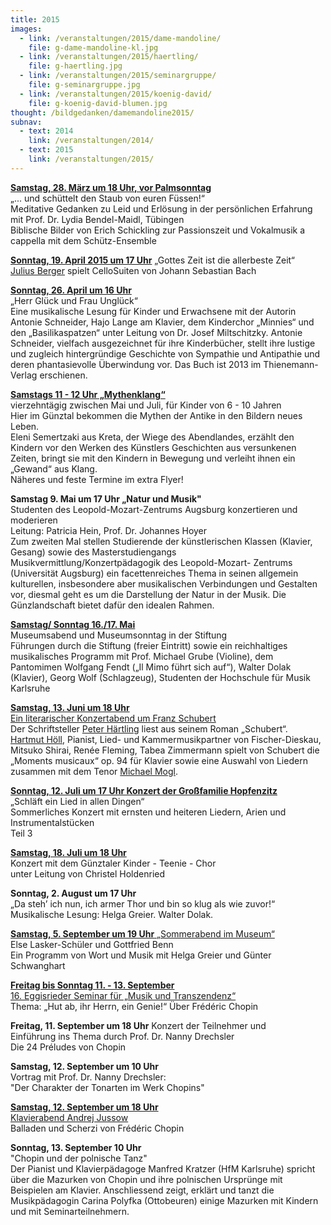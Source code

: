 ```yaml
---
title: 2015
images:
  - link: /veranstaltungen/2015/dame-mandoline/
    file: g-dame-mandoline-kl.jpg
  - link: /veranstaltungen/2015/haertling/
    file: g-haertling.jpg
  - link: /veranstaltungen/2015/seminargruppe/
    file: g-seminargruppe.jpg
  - link: /veranstaltungen/2015/koenig-david/
    file: g-koenig-david-blumen.jpg
thought: /bildgedanken/damemandoline2015/
subnav:
  - text: 2014
    link: /veranstaltungen/2014/
  - text: 2015
    link: /veranstaltungen/2015/
---
```


[**Samstag, 28. März um 18 Uhr, vor Palmsonntag**](/veranstaltungen/2015/palmsamstag/)   
 „... und schüttelt den Staub von euren Füssen!“  
Meditative Gedanken zu Leid und Erlösung in der persönlichen Erfahrung   
mit Prof. Dr. Lydia Bendel-Maidl, Tübingen   
Biblische Bilder von Erich Schickling zur Passionszeit und Vokalmusik a cappella mit dem Schütz-Ensemble

[**Sonntag, 19. April 2015 um 17 Uhr**](/veranstaltungen/2015/juliusberger/)
„Gottes Zeit ist die allerbeste Zeit“  
[Julius Berger](http://www.juliusberger.de/de/vita/index.php) spielt CelloSuiten von Johann Sebastian Bach
 
[**Sonntag, 26. April um 16 Uhr**](/veranstaltungen/2015/kinderflyer2/)   
„Herr Glück und Frau Unglück“  
Eine musikalische Lesung für Kinder und Erwachsene mit der Autorin Antonie Schneider, Hajo Lange am Klavier, dem Kinderchor „Minnies“ und den „Basilikaspatzen“ unter Leitung von Dr. Josef Miltschitzky.
Antonie Schneider, vielfach ausgezeichnet für ihre Kinderbücher, stellt ihre lustige und zugleich hintergründige Geschichte von Sympathie und Antipathie und deren phantasievolle Überwindung vor. Das Buch ist 2013 im Thienemann-Verlag erschienen.

[**Samstags 11 - 12 Uhr „Mythenklang“**](/veranstaltungen/2015/kinderflyer2/)    
vierzehntägig zwischen Mai und Juli, für Kinder von 6 - 10 Jahren  
Hier im Günztal bekommen die Mythen der Antike in den Bildern neues Leben.  
Eleni Semertzaki aus Kreta, der Wiege des Abendlandes, erzählt den Kindern vor den Werken des Künstlers Geschichten aus versunkenen Zeiten, bringt sie mit den Kindern in Bewegung und verleiht ihnen ein „Gewand“ aus Klang.  
Näheres und feste Termine im extra Flyer!

**Samstag 9. Mai um 17 Uhr „Natur und Musik"**  
Studenten des Leopold-Mozart-Zentrums Augsburg konzertieren und moderieren         
Leitung: Patricia Hein, Prof. Dr. Johannes Hoyer  
Zum zweiten Mal stellen Studierende der künstlerischen Klassen (Klavier, Gesang) sowie des Masterstudiengangs Musikvermittlung/Konzertpädagogik des Leopold-Mozart- Zentrums (Universität Augsburg) ein facettenreiches Thema in seinen allgemein kulturellen, insbesondere aber musikalischen Verbindungen und Gestalten vor, diesmal geht es um die Darstellung der Natur in der Musik. Die Günzlandschaft bietet dafür den idealen Rahmen. 
 
[**Samstag/ Sonntag 16./17. Mai**](/veranstaltungen/2015/museumstag/)  
Museumsabend und Museumsonntag in der Stiftung  
Führungen durch die Stiftung (freier Eintritt) sowie ein reichhaltiges musikalisches Programm mit Prof. Michael Grube (Violine), dem Pantomimen Wolfgang Fendt („Il Mimo führt sich auf“), Walter Dolak (Klavier), Georg Wolf (Schlagzeug), Studenten der Hochschule für Musik Karlsruhe 

[**Samstag, 13. Juni um 18 Uhr**](/veranstaltungen/2015/schubert1/)     
[Ein literarischer Konzertabend um Franz Schubert](/veranstaltungen/2015/schubert2/)  
Der Schriftsteller [Peter Härtling](http://faustkultur.de/1506-0-Peter-Hrtling-zum-80.html#.VN0ZzlOG_mM) liest aus seinem Roman „Schubert“.  
[Hartmut Höll](http://www.hit-karlsruhe.de/hfm-ka/hfm/03-studium/dozentenverzeichnis/bios/hoell-hartmut.htm), Pianist, Lied- und Kammermusikpartner von Fischer-Dieskau, Mitsuko Shirai, Renée Fleming, Tabea Zimmermann spielt von Schubert die „Moments musicaux“ op. 94 für Klavier sowie eine Auswahl von Liedern zusammen mit dem Tenor [Michael Mogl](http://www.neue-stimmen.de/lied/teilnehmer/teilnehmer-details/all/434/).
 
[**Sonntag, 12. Juli um 17 Uhr
Konzert der Großfamilie Hopfenzitz**](/veranstaltungen/2015/hopfenzitz/)   
„Schläft ein Lied in allen Dingen“  
Sommerliches Konzert mit ernsten und heiteren Liedern, Arien und Instrumentalstücken   
Teil 3
 
[**Samstag, 18. Juli um 18 Uhr**](/veranstaltungen/2015/holdenried/)  
Konzert mit dem Günztaler Kinder - Teenie - Chor   
unter Leitung von Christel Holdenried
 
**Sonntag, 2. August um 17 Uhr**  
„Da steh’ ich nun, ich armer Thor und bin so klug als wie zuvor!“  
Musikalische Lesung: Helga Greier. Walter Dolak.  
 
[**Samstag, 5. September um 19 Uhr**
„Sommerabend im Museum“](/veranstaltungen/2015/sommerabend/)  
Else Lasker-Schüler und Gottfried Benn  
Ein Programm von Wort und Musik mit Helga Greier
und Günter Schwanghart

[**Freitag bis Sonntag 11. - 13. September**  
16. Eggisrieder Seminar für „Musik und Transzendenz“](/veranstaltungen/2015/seminar/)   
Thema: „Hut ab, ihr Herrn, ein Genie!“ Über Frédéric Chopin  
  
**Freitag, 11. September um 18 Uhr**
Konzert der Teilnehmer und   
Einführung ins Thema durch Prof. Dr. Nanny Drechsler  
Die 24 Préludes von Chopin  

**Samstag, 12. September um 10 Uhr**   
Vortrag mit Prof. Dr. Nanny Drechsler:    
"Der Charakter der Tonarten im Werk Chopins"    

[**Samstag, 12. September um 18 Uhr**  
Klavierabend Andrej Jussow](/veranstaltungen/2015/jussow/)  
Balladen und Scherzi von Frédéric Chopin
  
**Sonntag, 13. September 10 Uhr**    
"Chopin und der polnische Tanz"     
Der Pianist und Klavierpädagoge Manfred Kratzer (HfM Karlsruhe) spricht über die Mazurken von Chopin und ihre polnischen Ursprünge mit Beispielen am Klavier. Anschliessend zeigt, erklärt und tanzt die Musikpädagogin Carina Polyfka (Ottobeuren) einige Mazurken mit Kindern und mit Seminarteilnehmern.

